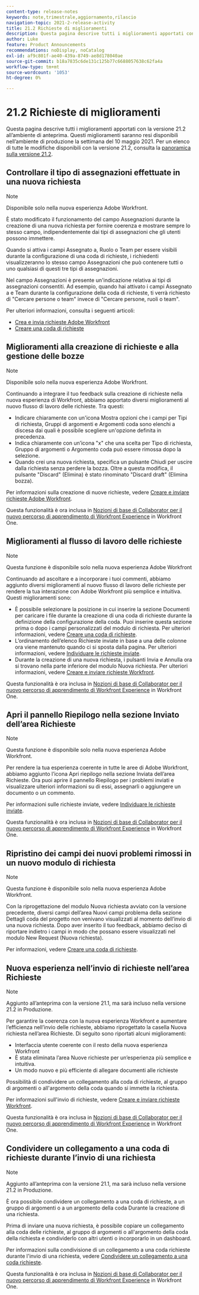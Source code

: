 ```yaml
---
content-type: release-notes
keywords: note,trimestrale,aggiornamento,rilascio
navigation-topic: 2021-2-release-activity
title: 21.2 Richieste di miglioramenti
description: Questa pagina descrive tutti i miglioramenti apportati con la versione 21.2 all’ambiente di anteprima. Questi miglioramenti saranno resi disponibili nell’ambiente di produzione la settimana del 10 maggio 2021. Per un elenco di tutte le modifiche disponibili con la versione 21.2, consulta Panoramica sulla versione 21.2.
author: Luke
feature: Product Announcements
recommendations: noDisplay, noCatalog
exl-id: af9c801f-ae40-439a-8749-ae8d178040ae
source-git-commit: b18a7835c6de131c125b77c6688057638c62fa4a
workflow-type: tm+mt
source-wordcount: '1053'
ht-degree: 0%

---
```


# 21.2 Richieste di miglioramenti

Questa pagina descrive tutti i miglioramenti apportati con la versione 21.2 all’ambiente di anteprima. Questi miglioramenti saranno resi disponibili nell’ambiente di produzione la settimana del 10 maggio 2021. Per un elenco di tutte le modifiche disponibili con la versione 21.2, consulta la [panoramica sulla versione 21.2](../../../product-announcements/product-releases/21.2-release-activity/21-2-release-overview.md).

## Controllare il tipo di assegnazioni effettuate in una nuova richiesta

>[!NOTE]
>
>Disponibile solo nella nuova esperienza Adobe Workfront.

È stato modificato il funzionamento del campo Assegnazioni durante la creazione di una nuova richiesta per fornire coerenza e mostrare sempre lo stesso campo, indipendentemente dai tipi di assegnazioni che gli utenti possono immettere.

Quando si attiva i campi Assegnato a, Ruolo o Team per essere visibili durante la configurazione di una coda di richieste, i richiedenti visualizzeranno lo stesso campo Assegnazioni che può contenere tutti o uno qualsiasi di questi tre tipi di assegnazioni.

Nel campo Assegnazioni è presente un&#39;indicazione relativa ai tipi di assegnazioni consentiti. Ad esempio, quando hai attivato i campi Assegnato a e Team durante la configurazione della coda di richieste, ti verrà richiesto di &quot;Cercare persone o team&quot; invece di &quot;Cercare persone, ruoli o team&quot;.

Per ulteriori informazioni, consulta i seguenti articoli:

* [Crea e invia richieste Adobe Workfront](/help/quicksilver/manage-work/requests/create-requests/create-submit-requests.md)
* [Creare una coda di richieste](../../../manage-work/requests/create-and-manage-request-queues/create-request-queue.md)

## Miglioramenti alla creazione di richieste e alla gestione delle bozze

>[!NOTE]
>
>Disponibile solo nella nuova esperienza Adobe Workfront.

Continuando a integrare il tuo feedback sulla creazione di richieste nella nuova esperienza di Workfront, abbiamo apportato diversi miglioramenti al nuovo flusso di lavoro delle richieste. Tra questi:

* Indicare chiaramente con un&#39;icona Mostra opzioni che i campi per Tipi di richiesta, Gruppi di argomenti e Argomenti coda sono elenchi a discesa dai quali è possibile scegliere un&#39;opzione definita in precedenza.
* Indica chiaramente con un’icona &quot;x&quot; che una scelta per Tipo di richiesta, Gruppo di argomenti o Argomento coda può essere rimossa dopo la selezione.
* Quando crei una nuova richiesta, specifica un pulsante Chiudi per uscire dalla richiesta senza perdere la bozza. Oltre a questa modifica, il pulsante &quot;Discard&quot; (Elimina) è stato rinominato &quot;Discard draft&quot; (Elimina bozza).

Per informazioni sulla creazione di nuove richieste, vedere [Creare e inviare richieste Adobe Workfront](/help/quicksilver/manage-work/requests/create-requests/create-submit-requests.md).

Questa funzionalità è ora inclusa in [Nozioni di base di Collaborator per il nuovo percorso di apprendimento di Workfront Experience](https://experienceleague.adobe.com/it/docs/workfront-learn/tutorials-workfront/manage-work/issues-requests/make-a-request) in Workfront One.

## Miglioramenti al flusso di lavoro delle richieste

>[!NOTE]
>
>Questa funzione è disponibile solo nella nuova esperienza Adobe Workfront

Continuando ad ascoltare e a incorporare i tuoi commenti, abbiamo aggiunto diversi miglioramenti al nuovo flusso di lavoro delle richieste per rendere la tua interazione con Adobe Workfront più semplice e intuitiva. Questi miglioramenti sono:

* È possibile selezionare la posizione in cui inserire la sezione Documenti per caricare i file durante la creazione di una coda di richieste durante la definizione della configurazione della coda. Puoi inserire questa sezione prima o dopo i campi personalizzati del modulo di richiesta. Per ulteriori informazioni, vedere [Creare una coda di richieste](../../../manage-work/requests/create-and-manage-request-queues/create-request-queue.md).
* L’ordinamento dell’elenco Richieste inviate in base a una delle colonne ora viene mantenuto quando ci si sposta dalla pagina. Per ulteriori informazioni, vedere [Individuare le richieste inviate](../../../manage-work/requests/create-requests/locate-submitted-requests.md).
* Durante la creazione di una nuova richiesta, i pulsanti Invia e Annulla ora si trovano nella parte inferiore del modulo Nuova richiesta. Per ulteriori informazioni, vedere [Creare e inviare richieste Workfront](/help/quicksilver/manage-work/requests/create-requests/create-submit-requests.md).

Questa funzionalità è ora inclusa in [Nozioni di base di Collaborator per il nuovo percorso di apprendimento di Workfront Experience](https://experienceleague.adobe.com/it/docs/workfront-learn/tutorials-workfront/manage-work/issues-requests/make-a-request) in Workfront One.

## Apri il pannello Riepilogo nella sezione Inviato dell’area Richieste

>[!NOTE]
>
>Questa funzione è disponibile solo nella nuova esperienza Adobe Workfront.

Per rendere la tua esperienza coerente in tutte le aree di Adobe Workfront, abbiamo aggiunto l’icona Apri riepilogo nella sezione Inviata dell’area Richieste. Ora puoi aprire il pannello Riepilogo per i problemi inviati e visualizzare ulteriori informazioni su di essi, assegnarli o aggiungere un documento o un commento.

Per informazioni sulle richieste inviate, vedere [Individuare le richieste inviate](../../../manage-work/requests/create-requests/locate-submitted-requests.md).

Questa funzionalità è ora inclusa in [Nozioni di base di Collaborator per il nuovo percorso di apprendimento di Workfront Experience](https://experienceleague.adobe.com/it/docs/workfront-learn/tutorials-workfront/manage-work/issues-requests/make-a-request) in Workfront One.

## Ripristino dei campi dei nuovi problemi rimossi in un nuovo modulo di richiesta

>[!NOTE]
>
>Questa funzione è disponibile solo nella nuova esperienza Adobe Workfront.

Con la riprogettazione del modulo Nuova richiesta avviato con la versione precedente, diversi campi dell’area Nuovi campi problema della sezione Dettagli coda del progetto non venivano visualizzati al momento dell’invio di una nuova richiesta. Dopo aver inserito il tuo feedback, abbiamo deciso di riportare indietro i campi in modo che possano essere visualizzati nel modulo New Request (Nuova richiesta).

Per informazioni, vedere [Creare una coda di richieste](../../../manage-work/requests/create-and-manage-request-queues/create-request-queue.md).

## Nuova esperienza nell’invio di richieste nell’area Richieste

>[!NOTE]
>
>Aggiunto all’anteprima con la versione 21.1, ma sarà incluso nella versione 21.2 in Produzione.

Per garantire la coerenza con la nuova esperienza Workfront e aumentare l’efficienza nell’invio delle richieste, abbiamo riprogettato la casella Nuova richiesta nell’area Richieste. Di seguito sono riportati alcuni miglioramenti:

* Interfaccia utente coerente con il resto della nuova esperienza Workfront
* È stata eliminata l’area Nuove richieste per un’esperienza più semplice e intuitiva.
* Un modo nuovo e più efficiente di allegare documenti alle richieste

Possibilità di condividere un collegamento alla coda di richieste, al gruppo di argomenti o all&#39;argomento della coda quando si immette la richiesta.

Per informazioni sull&#39;invio di richieste, vedere [Creare e inviare richieste Workfront](/help/quicksilver/manage-work/requests/create-requests/create-submit-requests.md).

Questa funzionalità è ora inclusa in [Nozioni di base di Collaborator per il nuovo percorso di apprendimento di Workfront Experience](https://experienceleague.adobe.com/it/docs/workfront-learn/tutorials-workfront/manage-work/issues-requests/make-a-request) in Workfront One.

## Condividere un collegamento a una coda di richieste durante l’invio di una richiesta

>[!NOTE]
>
>Aggiunto all’anteprima con la versione 21.1, ma sarà incluso nella versione 21.2 in Produzione.

È ora possibile condividere un collegamento a una coda di richieste, a un gruppo di argomenti o a un argomento della coda Durante la creazione di una richiesta.

Prima di inviare una nuova richiesta, è possibile copiare un collegamento alla coda delle richieste, al gruppo di argomenti o all&#39;argomento della coda della richiesta e condividerlo con altri utenti o incorporarlo in un dashboard.

Per informazioni sulla condivisione di un collegamento a una coda richieste durante l&#39;invio di una richiesta, vedere [Condividere un collegamento a una coda richieste](../../../manage-work/requests/create-requests/share-link-to-request-queue.md).

Questa funzionalità è ora inclusa in [Nozioni di base di Collaborator per il nuovo percorso di apprendimento di Workfront Experience](https://experienceleague.adobe.com/it/docs/workfront-learn/tutorials-workfront/manage-work/issues-requests/make-a-request) in Workfront One.
